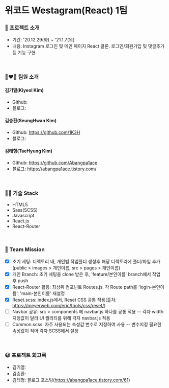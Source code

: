 # 위코드 Westagram(React) 1팀

### 🤔 프로젝트 소개
- 기간: '20.12.29(화) ~ '21.1.7(목)
- 내용: Instagram 로그인 및 메인 페이지 React 클론. 로그인/회원가입 및 댓글추가 등 기능 구현.
<br />

### 👨‍❤️‍👨 팀원 소개
#### 김기열(Kiyeol Kim)
- Github: 
- 블로그: 

#### 김승환(SeungHwan Kim)
- Github: https://github.com/1K3H
- 블로그: 

#### 김태형(TaeHyung Kim)
- Github: https://github.com/Abangpa1ace
- 블로그: https://abangpa1ace.tistory.com/
<br />

### 🧑‍💻 기술 Stack
- HTML5
- Sass(SCSS)
- Javascript
- React.js
- React-Router
<br />

### 👊 Team Mission
- [x] 초기 세팅: 디렉토리 내, 개인별 작업폴더 생성후 해당 디렉토리에 폴더/파일 추가(public > images > 개인이름, src > pages > 개인이름)
- [x] 개인 Branch: 초기 세팅을 clone 받은 후, 'feature/본인이름' branch에서 작업 후 push
- [x] React-Router 활용: 최상위 컴포넌트 Routes.js. 각 Route path를 'login-본인이름', 'main-본인이름' 재설정
- [x] Reset.scss: index.js에서, Reset CSS 공통 적용(출처: https://meyerweb.com/eric/tools/css/reset/)
- [ ] Navbar 공유: src > components 에 navbar.js 하나를 공통 적용 -- 각자 width 지정값이 달라 UI 퀄리티를 위해 각자 navbar.js 적용 
- [ ] Common.scss: 자주 사용되는 속성값 변수로 지정하여 사용 -- 변수지정 필요한 속성값이 적어 각자 SCSS에서 설정
<br />

### 😃 프로젝트 회고록
- 김기열:
- 김승환:
- 김태형: 블로그 포스팅(https://abangpa1ace.tistory.com/61)
